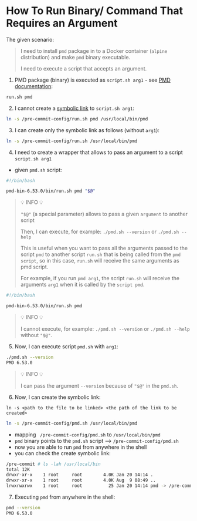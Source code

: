 # How To Run Binary/ Command That Requires an Argument

The given scenario:

> I need to install `pmd` package in to a Docker container (`alpine` distribution) and make `pmd` binary executable.
>
> I need to execute a script that accepts an argument.

1. PMD package (binary) is executed as `script.sh arg1` - see [PMD documentation](https://pmd.sourceforge.io/pmd-6.53.0/pmd_userdocs_installation.html#running-pmd-via-command-line): 

```bash
run.sh pmd
```

2. I cannot create a [symbolic link](https://www.freecodecamp.org/news/symlink-tutorial-in-linux-how-to-create-and-remove-a-symbolic-link/) to `script.sh arg1`:

```bash
ln -s /pre-commit-config/run.sh pmd /usr/local/bin/pmd
```

3. I can create only the symbolic link as follows (without `arg1`):

```bash
ln -s /pre-commit-config/run.sh /usr/local/bin/pmd
```

4. I need to create a wrapper that allows to pass an argument to a script `script.sh arg1`

- given `pmd.sh` script: 

```bash
#!/bin/bash

pmd-bin-6.53.0/bin/run.sh pmd "$@"
```

> 💡 INFO 💡
>
>  `"$@"` (a special parameter) allows to pass a given `argument` to another script
>
> Then, I can execute, for example: `./pmd.sh --version` or `./pmd.sh --help`
>
> This is useful when you want to pass all the arguments passed to the script `pmd` to another script `run.sh` that is being called from the `pmd script`, so in this case, `run.sh` will receive the same arguments as pmd script.
>
> For example, if you run `pmd arg1`, the script `run.sh` will receive the arguments `arg1` when it is called by the `script pmd`.

```bash
#!/bin/bash

pmd-bin-6.53.0/bin/run.sh pmd
```
> 💡 INFO 💡
>
> I cannot execute, for example: `./pmd.sh --version` or `./pmd.sh --help` without `"$@"`.


5. Now, I can execute script `pmd.sh` with `arg1`:

```bash
./pmd.sh --version
PMD 6.53.0
```

> 💡 INFO 💡
>
>  I can pass the argument `--version` because of `"$@"` in the `pmd.sh`.

6. Now, I can create the symbolic link:

`ln -s <path to the file to be linked> <the path of the link to be created>`

```bash
ln -s /pre-commit-config/pmd.sh /usr/local/bin/pmd
```

- mapping ` /pre-commit-config/pmd.sh` to `/usr/local/bin/pmd` 
- `pmd` binary points to the `pmd.sh` script --> `/pre-commit-config/pmd.sh`
- now you are able to run `pmd` from anywhere in the shell
- you can check the create symbolic link:

```bash
/pre-commit # ls -lah /usr/local/bin
total 12K
drwxr-xr-x    1 root     root        4.0K Jan 20 14:14 .
drwxr-xr-x    1 root     root        4.0K Aug  9 08:49 ..
lrwxrwxrwx    1 root     root          25 Jan 20 14:14 pmd -> /pre-commit-config/pmd.sh
```

7. Executing `pmd` from anywhere in the shell:

```bash
pmd --version
PMD 6.53.0
```